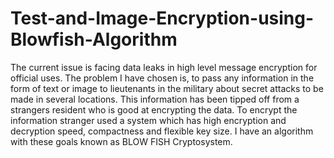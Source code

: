 # Test-and-Image-Encryption-using-Blowfish-Algorithm
The current issue is facing data leaks in high level message encryption for official uses. The problem I have chosen is, to pass any information in the form of text or image to lieutenants in the military about secret attacks to be made in several locations. This information has been tipped off from a strangers resident who is good at encrypting the data. To encrypt the information stranger used a system which has high encryption and decryption speed, compactness and flexible key size. I have an algorithm with these goals known as BLOW FISH Cryptosystem.
